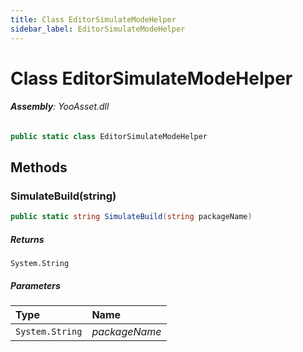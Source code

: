 ```yaml
---
title: Class EditorSimulateModeHelper
sidebar_label: EditorSimulateModeHelper
---
```

# Class EditorSimulateModeHelper


###### **Assembly**: YooAsset.dll

```csharp title="Declaration"
public static class EditorSimulateModeHelper
```
## Methods
### SimulateBuild(string)


```csharp title="Declaration"
public static string SimulateBuild(string packageName)
```

##### Returns

`System.String`

##### Parameters

| Type | Name |
|:--- |:--- |
| `System.String` | *packageName* |

